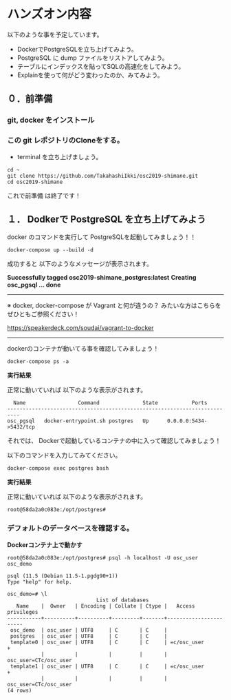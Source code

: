 # ハンズオン内容

以下のような事を予定しています。

- DockerでPostgreSQLを立ち上げてみよう。
- PostgreSQL に dump ファイルをリストアしてみよう。
- テーブルにインデックスを貼ってSQLの高速化をしてみよう。
- Explainを使って何がどう変わったのか、みてみよう。

## ０．前準備

### git, docker をインストール

### この git レポジトリのCloneをする。

- terminal を立ち上げましょう。

```
cd ~
git clone https://github.com/TakahashiIkki/osc2019-shimane.git
cd osc2019-shimane
```

これで前準備 は終了です！

## １． Dodkerで PostgreSQL を立ち上げてみよう

docker のコマンドを実行して PostgreSQLを起動してみましょう！！

```
docker-compose up --build -d
```

成功すると 以下のようなメッセージが表示されます。

**Successfully tagged osc2019-shimane_postgres:latest**
**Creating osc_pgsql ... done**

--- 

※ docker, docker-compose が Vagrant と何が違うの？ みたいな方はこちらをぜひともご参照ください！

https://speakerdeck.com/soudai/vagrant-to-docker

--- 

dockerのコンテナが動いてる事を確認してみましょう！

```
docker-compose ps -a
```

**実行結果**

正常に動いていれば 以下のような表示がされます。

```
  Name                 Command              State           Ports         
--------------------------------------------------------------------------
osc_pgsql   docker-entrypoint.sh postgres   Up      0.0.0.0:5434->5432/tcp
```

それでは、 Dockerで起動しているコンテナの中に入って確認してみましょう！

以下のコマンドを入力してみてください。

```
docker-compose exec postgres bash
```

**実行結果**

正常に動いていれば 以下のような表示がされます。

```
root@58da2a0c083e:/opt/postgres# 
```


### デフォルトのデータベースを確認する。

**Dockerコンテナ上で動かす**

```
root@58da2a0c083e:/opt/postgres# psql -h localhost -U osc_user osc_demo

psql (11.5 (Debian 11.5-1.pgdg90+1))
Type "help" for help.

osc_demo=# \l
                             List of databases
   Name    |  Owner   | Encoding | Collate | Ctype |   Access privileges   
-----------+----------+----------+---------+-------+-----------------------
 osc_demo  | osc_user | UTF8     | C       | C     | 
 postgres  | osc_user | UTF8     | C       | C     | 
 template0 | osc_user | UTF8     | C       | C     | =c/osc_user          +
           |          |          |         |       | osc_user=CTc/osc_user
 template1 | osc_user | UTF8     | C       | C     | =c/osc_user          +
           |          |          |         |       | osc_user=CTc/osc_user
(4 rows)
```